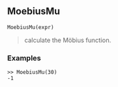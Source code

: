 ## MoebiusMu

```
MoebiusMu(expr)
```

> calculate the Möbius function.

### Examples

``` 
>> MoebiusMu(30)
-1
```